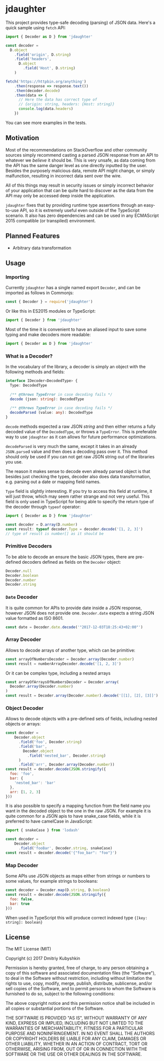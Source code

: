 # jdaughter

This project provides type-safe decoding (parsing) of JSON data. Here's a quick sample using `fetch` API:

```typescript
import { Decoder as D } from 'jdaughter'

const decoder =
  D.object
    .field('origin', D.string)
    .field('headers',
      D.object
        .field('Host', D.string)
    )

fetch('https://httpbin.org/anything')
    .then(response => response.text())
    .then(decoder.decode)
    .then(data => {
      // Here the data has correct type of
      // {origin: string, headers: {Host: string}}
      console.log(data.headers)
    })
```

You can see more examples in the tests.

## Motivation

Most of the recommendations on StackOverflow and other community sources simply recommend casting a parsed JSON response from an API to whatever we *believe* it should be. This is very unsafe, as data coming from the API has the same danger level as one directly inputted by the user. Besides the purposely malicious data, remote API might change, or simply malfunction, resulting in incorrect data sent over the wire.

All of this things may result in security issues or simply incorrect behavior of your application that can be quite hard to discover as the data from the API may only be accessed deep inside the application.

`jdaughter` fixes that by providing runtime type assertions through an easy-to-use API, so it is extremely useful even outside of the TypeScript scenario. It also has zero dependencies and can be used in any ECMAScript 2015 compatible (or transpiled) environment. 

## Planned Features

* Arbitrary data transformation

## Usage

### Importing

Currently `jdaughter` has a single named export `Decoder`, and can be imported as follows in Commonjs:

```js
const { Decoder } = require('jdaughter')
```

Or like this in ES2015 modules or TypeScript:

```js
import { Decoder } from 'jdaughter'
```

Most of the time it is convenient to have an aliased input to save some typing and make decoders more readable:

```js
import { Decoder as D } from 'jdaughter'
```

### What is a Decoder?

In the vocabulary of the library, a decoder is simply an object with the following methods and fields:

```typescript
interface IDecoder<DecodedType> {
  Type: DecodedType
  
  /** @throws TypeError in case decoding fails */
  decode (json: string): DecodedType
  
  /** @throws TypeError in case decoding fails */
  decodeParsed (value: any): DecodedType
}
```

`decode` methods expected a raw JSON *string* and then either returns a fully decoded value of the `DecodedType`, or throws a `TypeError`. This is preferable way to use `jdaughter` as it can allows for future performance optimizations.

`decodeParsed` is very much the same, except it takes in an already `JSON.parse`d value and then does a decoding pass over it. This method should only be used if you can not get raw JSON string out of the libraries you use.

The reason it makes sense to decode even already parsed object is that besides just checking the types, decoder also does data transformation, e.g. parsing out a date or mapping field names.

`Type` field is slightly interesting. If you try to access this field at runtime, it will just throw, which may seem rather strange and not very useful. This field is only used in TypeScript for being able to specify the return type of the decoder through `typeof` operator:

```typescript
import { Decoder as D } from 'jdaughter'

const decoder = D.array(D.number)
const result: typeof decoder.Type = decoder.decode('[1, 2, 3]')
// type of result is number[] as it should be
```   

### Primitive Decoders

To be able to decode an ensure the basic JSON types, there are pre-defined decoders defined as fields on the `Decoder` object:

```js
Decoder.null
Decoder.boolean
Decoder.number
Decoder.string
```

### `Date` Decoder

It is quite common for APIs to provide date inside a JSON response, however JSON does not provide one. `Decoder.date` expects a string JSON value formatted as ISO 8601.

```js
const date = Decoder.date.decode('"2017-12-03T18:25:43+02:00"')
```

### Array Decoder

Allows to decode arrays of another type, which can be primitive:

```js
const arrayOfNumbersDecoder = Decoder.array(Decoder.number)
const result = numberArrayDecoder.decode('[1, 2, 3]')
```

Or it can be complex type, including a nested arrays


```js
const arrayOfArraysOfNumbersDecoder = Decoder.array(
  Decoder.array(Decoder.number)
)
const result = Decoder.array(Decoder.number).decode('[[1], [2], [3]]')
```

### Object Decoder

Allows to decode objects with a pre-defined sets of fields, including nested objects or arrays:

```js
const decoder =
    Decoder.object
      .field('foo', Decoder.string)
      .field('bar',
        Decoder.object
          .field('nested_bar', Decoder.string)
      )
      .field('arr', Decoder.array(Decoder.number))
const result = decoder.decode(JSON.stringify({
  foo: 'foo',
  bar: {
    'nested_bar': 'bar'
  },
  arr: [1, 2, 3]
}))
```

It is also possible to specify a mapping function from the field name you want in the decoded object to the one in the raw JSON. For example it is quite common for a JSON apis to have snake_case fields, while it is preferred to have camelCase in JavaScript:

```js
import { snakeCase } from 'lodash'

const decoder =
    Decoder.object
      .field('fooBar', Decoder.string, snakeCase)
const result = decoder.decode('{"foo_bar": "foo"}')
```

### Map Decoder

Some APIs use JSON objects as maps either from strings or numbers to some values, for example strings to booleans:

```js
const decoder = Decoder.map(D.string, D.boolean)
const result = decoder.decode(JSON.stringify({
  foo: false,
  bar: true
}))
```

When used in TypeScript this will produce correct indexed type `{[key: string]: boolean}`

## License

The MIT License (MIT)

Copyright (c) 2017 Dmitriy Kubyshkin

Permission is hereby granted, free of charge, to any person obtaining a copy of this software and associated documentation files (the "Software"), to deal in the Software without restriction, including without limitation the rights to use, copy, modify, merge, publish, distribute, sublicense, and/or sell copies of the Software, and to permit persons to whom the Software is furnished to do so, subject to the following conditions:

The above copyright notice and this permission notice shall be included in all copies or substantial portions of the Software.

THE SOFTWARE IS PROVIDED "AS IS", WITHOUT WARRANTY OF ANY KIND, EXPRESS OR IMPLIED, INCLUDING BUT NOT LIMITED TO THE WARRANTIES OF MERCHANTABILITY, FITNESS FOR A PARTICULAR PURPOSE AND NONINFRINGEMENT. IN NO EVENT SHALL THE AUTHORS OR COPYRIGHT HOLDERS BE LIABLE FOR ANY CLAIM, DAMAGES OR OTHER LIABILITY, WHETHER IN AN ACTION OF CONTRACT, TORT OR OTHERWISE, ARISING FROM, OUT OF OR IN CONNECTION WITH THE SOFTWARE OR THE USE OR OTHER DEALINGS IN THE SOFTWARE.

